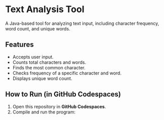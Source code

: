 # Text Analysis Tool
A Java-based tool for analyzing text input, including character frequency, word count, and unique words.

## Features
- Accepts user input.
- Counts total characters and words.
- Finds the most common character.
- Checks frequency of a specific character and word.
- Displays unique word count.

## How to Run (in GitHub Codespaces)
1. Open this repository in **GitHub Codespaces**.
2. Compile and run the program:
